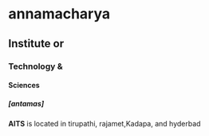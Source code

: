 # annamacharya
## Institute or
### Technology &
#### Sciences
##### [antamas]

**AITS** is located in tirupathi, rajamet,Kadapa, and hyderbad

